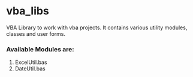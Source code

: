 # vba_libs
 VBA Library to work with vba projects. It contains various utility modules, classes and user forms.

<h3> Available Modules are: </h3>

<ol>
	<li>ExcelUtil.bas</li>
	<li>DateUtil.bas</li>
</ol>